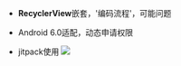 - **RecyclerView**嵌套，'编码流程'，可能问题

- Android 6.0适配，动态申请权限

- jitpack使用 [![](https://jitpack.io/v/shixin58/DemandDemo.svg)](https://jitpack.io/#shixin58/DemandDemo)